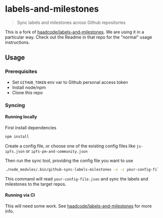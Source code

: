 # labels-and-milestones

> Sync labels and milestones across Github repositories

This is a fork of [haadcode/labels-and-milestones](https://github.com/haadcode/labels-and-milestones). We are using it in a particular way. Check out the Readme in that repo for the "normal" usage instructions.

## Usage

### Prerequisites

- Set `GITHUB_TOKEN` env var to Github personal access token
- Install node/npm
- Clone this repo

### Syncing

#### Running locally

First install dependencies

```bash
npm install
```

Create a config file, or choose one of the existing config files like `js-ipfs.json` or `ipfs-pm-and-community.json`

Then run the sync tool, providing the config file you want to use

```bash
./node_modules/.bin/github-sync-labels-milestones -v -c your-config-file.json -t $GITHUB_TOKEN
```

This command will read `your-config-file.json` and sync the labels and milestones to the target repos.

#### Running via CI

This will need some work. See [haadcode/labels-and-milestones](https://github.com/haadcode/labels-and-milestones) for more info.
